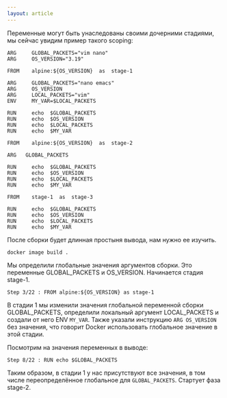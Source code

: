 ```yaml
---
layout: article
---
```


Переменные могут быть унаследованы своими дочерними стадиями, мы сейчас увидим пример такого scoping:

```
ARG 	GLOBAL_PACKETS="vim nano"
ARG 	OS_VERSION="3.19"

FROM 	alpine:${OS_VERSION}  as  stage-1

ARG 	GLOBAL_PACKETS="nano emacs"
ARG 	OS_VERSION
ARG 	LOCAL_PACKETS="vim"
ENV 	MY_VAR=$LOCAL_PACKETS

RUN 	echo  $GLOBAL_PACKETS
RUN 	echo  $OS_VERSION
RUN 	echo  $LOCAL_PACKETS
RUN 	echo  $MY_VAR

FROM 	alpine:${OS_VERSION}  as  stage-2

ARG   GLOBAL_PACKETS

RUN 	echo  $GLOBAL_PACKETS
RUN 	echo  $OS_VERSION
RUN 	echo  $LOCAL_PACKETS
RUN 	echo  $MY_VAR

FROM 	stage-1  as  stage-3

RUN 	echo  $GLOBAL_PACKETS
RUN 	echo  $OS_VERSION
RUN 	echo  $LOCAL_PACKETS
RUN 	echo  $MY_VAR

```

После сборки будет длинная простыня вывода, нам нужно ее изучить.

```
docker image build .
```

Мы определили глобальные значения аргументов сборки. Это переменные GLOBAL_PACKETS и OS_VERSION. Начинается стадия stage-1.

```
Step 3/22 : FROM alpine:${OS_VERSION} as stage-1
```

В стадии 1 мы изменили значения глобальной переменной сборки GLOBAL_PACKETS, определили локальный аргумент LOCAL_PACKETS и создали от него ENV `MY_VAR`. Также указали инструкцию `ARG OS_VERSION` без значения, что говорит Docker использовать глобальное значение в этой стадии. 

Посмотрим на значения переменных в выводе:

```
Step 8/22 : RUN echo $GLOBAL_PACKETS
```

Таким образом, в стадии 1 у нас присутствуют все значения, в том числе переопределённое глобальное для `GLOBAL_PACKETS`. Стартует фаза stage-2.
